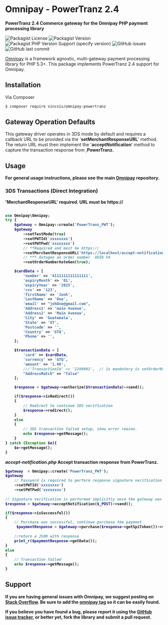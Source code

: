# Omnipay - PowerTranz 2.4

**PowerTranz 2.4 Commerce gateway for the Omnipay PHP payment processing library**

![Packagist License](https://img.shields.io/packagist/l/cloudcogsio/omnipay-firstatlanticcommerce-gateway) ![Packagist Version](https://img.shields.io/packagist/v/cloudcogsio/omnipay-firstatlanticcommerce-gateway) ![Packagist PHP Version Support (specify version)](https://img.shields.io/packagist/php-v/cloudcogsio/omnipay-firstatlanticcommerce-gateway/dev-master) ![GitHub issues](https://img.shields.io/github/issues/cloudcogsio/omnipay-firstatlanticcommerce-gateway) ![GitHub last commit](https://img.shields.io/github/last-commit/cloudcogsio/omnipay-firstatlanticcommerce-gateway)

[Omnipay](https://github.com/thephpleague/omnipay) is a framework agnostic, multi-gateway payment
processing library for PHP 5.3+. This package implements PowerTranz 2.4 support for Omnipay.

## Installation
Via Composer

``` bash
$ composer require vincsis/omnipay-powertranz
```
## Gateway Operation Defaults
This gateway driver operates in 3DS mode by default and requires a callback URL to be provided via the '**setMerchantResponseURL**' method. The return URL must then implement the '**acceptNotification**' method to capture the transaction response from ,<b>PowerTranz<b>.

## Usage
For general usage instructions, please see the main [Omnipay](https://github.com/thephpleague/omnipay) repository.


### 3DS Transactions (Direct Integration)
'**MerchantResponseURL**' required. URL must be **https://**
``` php

use Omnipay\Omnipay;
try {
    $gateway = Omnipay::create('PowerTranz_PWT');
    $gateway
        ->setTestMode(true)
        ->setPWTId('xxxxxxxx')
        ->setPWTPwd('xxxxxxxx')
        // **Required and must be https://
        ->setMerchantResponseURL('https://localhost/accept-notification.php')
        // *** Autogen an order number  UUID V4
        ->setOrderNumberAutoGen(true);

    $cardData = [
        'number' => '4111111111111111',
        'expiryMonth' => '01',
        'expiryYear' => '2025',
        'cvv' => '123',
        'firstName' => 'Jonh',
        'LastName' => 'Doe',
        'email' => "johDoe@gmail.com",
        'Address1' => 'main Avenue',
        'Address2' => 'Main Avenue',
        'City' => 'Guatemala',
        'State' => 'GT',
        'Postcode' => '',
        'Country' => 'GTQ', 
        'Phone' => '',
    ];

    $transactionData = [
        'card' => $cardData,
        'currency' => 'GTQ',
        'amount' => '1.00',
        ///'TransactionId' => '2100001',  // is mandatory is setOrderNumberAutoGen is false
        "AddressMatch" => "false"
    ];

    $response = $gateway->authorize($transactionData)->send();

    if($response->isRedirect())
    {
	    // Redirect to continue 3DS verification
        $response->redirect();
    }
    else 
    {
	    // 3DS transaction failed setup, show error reason.
        echo $response->getMessage();
    }
} catch (Exception $e){
    $e->getMessage();
}
```
***accept-notification.php***
Accept transaction response from PowerTranz.
```php
$gateway  = Omnipay::create('PowerTranz_PWT');
$gateway    
    // Password is required to perform response signature verification
    ->setPWTId('xxxxxxxx')
    ->setPWTPwd('xxxxxxxx')
    
// Signature verification is performed implicitly once the gateway was initialized with the password.
$response = $gateway->acceptNotification($_POST)->send();

if($response->isSuccessful())
{       
    // Purchase was succussful, continue purchase the payment    
     $paymentResponse = $gateway->purchase($response->getSpiToken())->send();
    
    //return a JSON with response  
    print_r($paymentResponse->getData());
}
else 
{
    // Transaction failed
    echo $response->getMessage();
}
```

## Support

If you are having general issues with Omnipay, we suggest posting on [Stack Overflow](http://stackoverflow.com/). Be sure to add the [omnipay tag](http://stackoverflow.com/questions/tagged/omnipay) so it can be easily found.

If you believe you have found a bug, please report it using the [GitHub issue tracker](https://github.com/edgarvicentesuc/PowerTranz.git/issues), or better yet, fork the library and submit a pull request.
